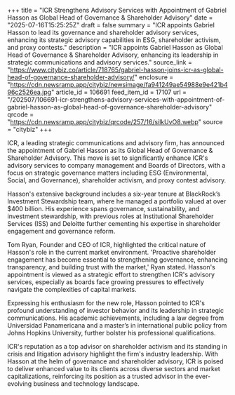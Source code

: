 +++
title = "ICR Strengthens Advisory Services with Appointment of Gabriel Hasson as Global Head of Governance & Shareholder Advisory"
date = "2025-07-16T15:25:25Z"
draft = false
summary = "ICR appoints Gabriel Hasson to lead its governance and shareholder advisory services, enhancing its strategic advisory capabilities in ESG, shareholder activism, and proxy contests."
description = "ICR appoints Gabriel Hasson as Global Head of Governance & Shareholder Advisory, enhancing its leadership in strategic communications and advisory services."
source_link = "https://www.citybiz.co/article/718765/gabriel-hasson-joins-icr-as-global-head-of-governance-shareholder-advisory/"
enclosure = "https://cdn.newsramp.app/citybiz/newsimage/fa941249ae54988e9e421b496c2526ea.jpg"
article_id = 106691
feed_item_id = 17107
url = "/202507/106691-icr-strengthens-advisory-services-with-appointment-of-gabriel-hasson-as-global-head-of-governance-shareholder-advisory"
qrcode = "https://cdn.newsramp.app/citybiz/qrcode/257/16/silkUvO8.webp"
source = "citybiz"
+++

<p>ICR, a leading strategic communications and advisory firm, has announced the appointment of Gabriel Hasson as its Global Head of Governance & Shareholder Advisory. This move is set to significantly enhance ICR's advisory services to company management and Boards of Directors, with a focus on strategic governance matters including ESG (Environmental, Social, and Governance), shareholder activism, and proxy contest advisory.</p><p>Hasson's extensive background includes a six-year tenure at BlackRock’s Investment Stewardship team, where he managed a portfolio valued at over $400 billion. His experience spans governance, sustainability, and investment stewardship, with previous roles at Institutional Shareholder Services (ISS) and Deloitte further cementing his expertise in shareholder engagement and governance reform.</p><p>Tom Ryan, Founder and CEO of ICR, highlighted the critical nature of Hasson's role in the current market environment. 'Proactive shareholder engagement has become essential to strengthening governance, enhancing transparency, and building trust with the market,' Ryan stated. Hasson's appointment is viewed as a strategic effort to strengthen ICR's advisory services, especially as boards face growing pressures to effectively navigate the complexities of capital markets.</p><p>Expressing his enthusiasm for the new role, Hasson pointed to ICR's profound understanding of investor behavior and its leadership in strategic communications. His academic achievements, including a law degree from Universidad Panamericana and a master’s in international public policy from Johns Hopkins University, further bolster his professional qualifications.</p><p>ICR's reputation as a top advisor on shareholder activism and its standing in crisis and litigation advisory highlight the firm's industry leadership. With Hasson at the helm of governance and shareholder advisory, ICR is poised to deliver enhanced value to its clients across diverse sectors and market capitalizations, reinforcing its position as a trusted advisor in the ever-evolving business and technology landscape.</p>